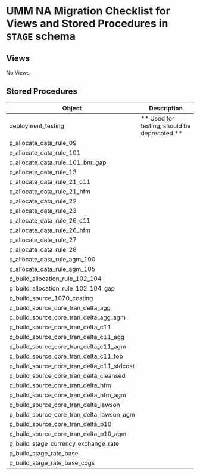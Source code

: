 # UMM NA Migration Checklist for Views and Stored Procedures in `STAGE` schema

## Views

No Views

## Stored Procedures

| Object                                            | Description                                      |
| ------------------------------------------------- | ------------------------------------------------ |
| deployment\_testing                               | \*\* Used for testing; should be deprecated \*\* |
| p\_allocate\_data\_rule\_09                       |                                                  |
| p\_allocate\_data\_rule\_101                      |                                                  |
| p\_allocate\_data\_rule\_101\_bnr\_gap            |                                                  |
| p\_allocate\_data\_rule\_13                       |                                                  |
| p\_allocate\_data\_rule\_21\_c11                  |                                                  |
| p\_allocate\_data\_rule\_21\_hfm                  |                                                  |
| p\_allocate\_data\_rule\_22                       |                                                  |
| p\_allocate\_data\_rule\_23                       |                                                  |
| p\_allocate\_data\_rule\_26\_c11                  |                                                  |
| p\_allocate\_data\_rule\_26\_hfm                  |                                                  |
| p\_allocate\_data\_rule\_27                       |                                                  |
| p\_allocate\_data\_rule\_28                       |                                                  |
| p\_allocate\_data\_rule\_agm\_100                 |                                                  |
| p\_allocate\_data\_rule\_agm\_105                 |                                                  |
| p\_build\_allocation\_rule\_102\_104              |                                                  |
| p\_build\_allocation\_rule\_102\_104\_gap         |                                                  |
| p\_build\_source\_1070\_costing                   |                                                  |
| p\_build\_source\_core\_tran\_delta\_agg          |                                                  |
| p\_build\_source\_core\_tran\_delta\_agg\_agm     |                                                  |
| p\_build\_source\_core\_tran\_delta\_c11          |                                                  |
| p\_build\_source\_core\_tran\_delta\_c11\_agg     |                                                  |
| p\_build\_source\_core\_tran\_delta\_c11\_agm     |                                                  |
| p\_build\_source\_core\_tran\_delta\_c11\_fob     |                                                  |
| p\_build\_source\_core\_tran\_delta\_c11\_stdcost |                                                  |
| p\_build\_source\_core\_tran\_delta\_cleansed     |                                                  |
| p\_build\_source\_core\_tran\_delta\_hfm          |                                                  |
| p\_build\_source\_core\_tran\_delta\_hfm\_agm     |                                                  |
| p\_build\_source\_core\_tran\_delta\_lawson       |                                                  |
| p\_build\_source\_core\_tran\_delta\_lawson\_agm  |                                                  |
| p\_build\_source\_core\_tran\_delta\_p10          |                                                  |
| p\_build\_source\_core\_tran\_delta\_p10\_agm     |                                                  |
| p\_build\_stage\_currency\_exchange\_rate         |                                                  |
| p\_build\_stage\_rate\_base                       |                                                  |
| p\_build\_stage\_rate\_base\_cogs                 |                                                  |